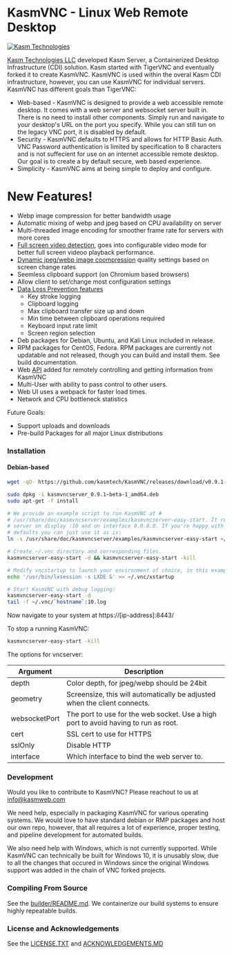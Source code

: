 # KasmVNC - Linux Web Remote Desktop

[![Kasm Technologies](https://kasm-static-content.s3.amazonaws.com/368_kasm_logo_.jpg "Kasm Logo")](https://kasmweb.com)

[Kasm Technologies LLC](https://www.kasmweb.com) developed Kasm Server, a Containerized Desktop Infrastructure (CDI) solution. Kasm started with TigerVNC and eventually forked it to create KasmVNC. KasmVNC is used within the overal Kasm CDI infrastructure, however, you can use KasmVNC for individual servers. KasmVNC has different goals than TigerVNC:

  - Web-based - KasmVNC is designed to provide a web accessible remote desktop. It comes with a web server and websocket server built in. There is no need to install other components. Simply run and navigate to your desktop's URL on the port you specify. While you can still tun on the legacy VNC port, it is disabled by default.
  - Security - KasmVNC defaults to HTTPS and allows for HTTP Basic Auth. VNC Password authentication is limited by specification to 8 characters and is not suffecient for use on an internet accessible remote desktop. Our goal is to create a by default secure, web based experience.
  - Simplicity - KasmVNC aims at being simple to deploy and configure.

# New Features!

  - Webp image compression for better bandwidth usage
  - Automatic mixing of webp and jpeg based on CPU availability on server
  - Multi-threaded image encoding for smoother frame rate for servers with more cores
  - [Full screen video detection](https://github.com/kasmtech/KasmVNC/wiki/Video-Rendering-Options#video-mode), goes into configurable video mode for better full screen videoo playback performance.
  - [Dynamic jpeg/webp image coompression](https://github.com/kasmtech/KasmVNC/wiki/Video-Rendering-Options#dynamic-image-quality) quality settings based on screen change rates
  - Seemless clipboard support (on Chromium based browsers)
  - Allow client to set/change most configuration settings
  - [Data Loss Prevention features](https://github.com/kasmtech/KasmVNC/wiki/Data-Loss-Prevention)
    - Key stroke logging
    - Clipboard logging
    - Max clipboard transfer size up and down
    - Min time between clipboard operations required
    - Keyboard input rate limit
    - Screen region selection
  - Deb packages for Debian, Ubuntu, and Kali Linux included in release.
  - RPM packages for CentOS, Fedora. RPM packages are currently not updatable and not released, though you can build and install them. See build documentation.
  - Web [API](https://github.com/kasmtech/KasmVNC/wiki/API) added for remotely controlling and getting information from KasmVNC
  - Multi-User with ability to pass control to other users.
  - Web UI uses a webpack for faster load times.
  - Network and CPU bottleneck statistics


Future Goals:

  - Support uploads and downloads
  - Pre-build Packages for all major Linux distributions

### Installation

#### Debian-based

```sh
wget -qO- https://github.com/kasmtech/KasmVNC/releases/download/v0.9.1-beta/kasmvncserver_0.9.1~beta-1_amd64.deb

sudo dpkg -i kasmvncserver_0.9.1~beta-1_amd64.deb
sudo apt-get -f install

# We provide an example script to run KasmVNC at #
# /usr/share/doc/kasmvncserver/examples/kasmvncserver-easy-start. It runs a VNC
# server on display :10 and on interface 0.0.0.0. If you're happy with those
# defaults you can just use it as is:
ln -s /usr/share/doc/kasmvncserver/examples/kasmvncserver-easy-start ~/bin/

# Create ~/.vnc directory and corresponding files.
kasmvncserver-easy-start -d && kasmvncserver-easy-start -kill

# Modify vncstartup to launch your environment of choice, in this example LXDE
echo '/usr/bin/lxsession -s LXDE &' >> ~/.vnc/xstartup

# Start KasmVNC with debug logging:
kasmvncserver-easy-start -d
tail -f ~/.vnc/`hostname`:10.log
```

Now navigate to your system at https://[ip-address]:8443/

To stop a running KasmVNC:

```sh
kasmvncserver-easy-start -kill
```

The options for vncserver:

| Argument | Description |
| -------- | ----------- |
| depth | Color depth, for jpeg/webp should be 24bit |
| geometry | Screensize, this will automatically be adjusted when the client connects. |
| websocketPort | The port to use for the web socket. Use a high port to avoid having to run as root. |
| cert | SSL cert to use for HTTPS |
| sslOnly | Disable HTTP |
| interface | Which interface to bind the web server to. |

### Development
Would you like to contribute to KasmVNC? Please reachout to us at info@kasmweb.com

We need help, especially in packaging KasmVNC for various operating systems. We would love to have standard debian or RMP packages and host our own repo, however, that all requires a lot of experience, proper testing, and pipeline development for automated builds.

We also need help with Windows, which is not currently supported. While KasmVNC can technically be built for Windows 10, it is unusably slow, due to all the changes that occured in Windows since the original Windows support was added in the chain of VNC forked projects.

### Compiling From Source
See the [builder/README.md](https://github.com/kasmtech/KasmVNC/blob/master/builder/README.md). We containerize our build systems to ensure highly repeatable builds.

### License and Acknowledgements
See the [LICENSE.TXT](https://github.com/kasmtech/KasmVNC/blob/master/LICENCE.TXT) and [ACKNOWLEDGEMENTS.MD](https://github.com/kasmtech/KasmVNC/blob/master/LICENSE.TXT)